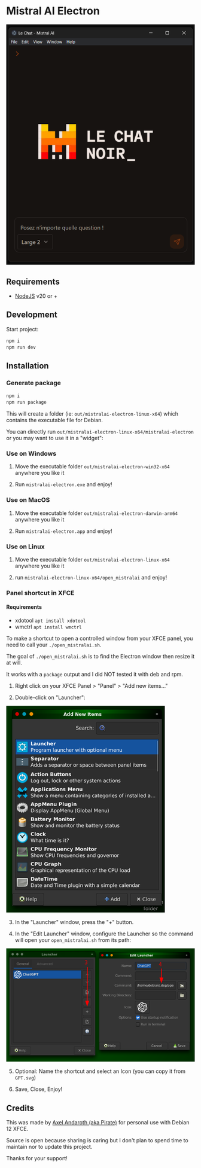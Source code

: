 # Mistral AI Electron

![sample](sample.png)

## Requirements

- [NodeJS](https://nodejs.org) v20 or +

## Development

Start project:

```sh
npm i
npm run dev
```

## Installation

### Generate package
```sh
npm i
npm run package
```
This will create a folder (ie: `out/mistralai-electron-linux-x64`) which contains the executable file for Debian.

You can directly run `out/mistralai-electron-linux-x64/mistralai-electron` or you may want to use it in a "widget":

### Use on Windows

1. Move the executable folder `out/mistralai-electron-win32-x64` anywhere you like it

2. Run `mistralai-electron.exe` and enjoy!

### Use on MacOS

1. Move the executable folder `out/mistralai-electron-darwin-arm64` anywhere you like it

2. Run `mistralai-electron.app` and enjoy!

### Use on Linux

1. Move the executable folder `out/mistralai-electron-linux-x64` anywhere you like it

2. run `mistralai-electron-linux-x64/open_mistralai` and enjoy!

### Panel shortcut in XFCE

#### Requirements

- xdotool `apt install xdotool`
- wmctrl `apt install wmctrl`

To make a shortcut to open a controlled window from your XFCE panel, you need to call your `./open_mistralai.sh`.

The goal of `./open_mistralai.sh` is to find the Electron window then resize it at will. 

It works with a `package` output and I did NOT tested it with deb and rpm.

1. Right click on your XFCE Panel > "Panel" > "Add new items..."

2. Double-click on "Launcher":

![step2](shortcut1.png)

3. In the "Launcher" window, press the "+" button.

4. In the "Edit Launcher" window, configure the Launcher so the command will open your `open_mistralai.sh` from its path:

![step4](shortcut2.png)

5. Optional: Name the shortcut and select an Icon (you can copy it from `GPT.svg`)

6. Save, Close, Enjoy!

## Credits

This was made by [Axel Andaroth (aka Pirate)](https://anda.ninja) for personal use with Debian 12 XFCE.

Source is open because sharing is caring but I don't plan to spend time to maintain nor to update this project. 

Thanks for your support!
